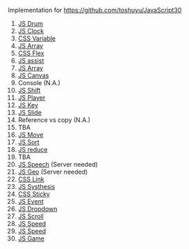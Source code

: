 Implementation for https://github.com/toshuyu/JavaScript30

1. [JS Drum](https://toshuyu.github.io/js30/001-js-drum/)
2. [JS Clock](https://toshuyu.github.io/js30/002-js-clock/)
3. [CSS Variable](https://toshuyu.github.io/js30/003-css-var/)
4. [JS Array](https://toshuyu.github.io/js30/004-js-array/)
5. [CSS Flex](https://toshuyu.github.io/js30/005-css-flex/)
6. [JS assist](https://toshuyu.github.io/js30/006-js-assist/)
7. [JS Array](https://toshuyu.github.io/js30/007-js-array/)
8. [JS Canvas](https://toshuyu.github.io/js30/008-js-canvas/)
9. Console (N.A.)
10. [JS Shift](https://toshuyu.github.io/js30/010-js-shift/)
11. [JS Player](https://toshuyu.github.io/js30/011-js-player/)
12. [JS Key](https://toshuyu.github.io/js30/012-js-key/)
13. [JS Slide](https://toshuyu.github.io/js30/013-js-slide/)
14. Reference vs copy (N.A.)
15. TBA
16. [JS Move](https://toshuyu.github.io/js30/016-js-move/)
17. [JS Sort](https://toshuyu.github.io/js30/017-js-sort/)
18. [JS reduce](https://toshuyu.github.io/js30/018-js-reduce/)
19. TBA
20. [JS Speech](https://toshuyu.github.io/js30/020-js-speech/) (Server needed)
21. [JS Geo](https://toshuyu.github.io/js30/021-js-geo/) (Server needed)
22. [CSS Link](https://toshuyu.github.io/js30/022-css-link/)
23. [JS Systhesis](https://toshuyu.github.io/js30/023-js-synthesis/)
24. [CSS Sticky](https://toshuyu.github.io/js30/024-css-nav/)
25. [JS Event](https://toshuyu.github.io/js30/025-js-event/)
26. [JS Dropdown](https://toshuyu.github.io/js30/026-js-dropdown/)
27. [JS Scroll](https://toshuyu.github.io/js30/027-js-scroll/)
28. [JS Speed](https://toshuyu.github.io/js30/028-js-speed/)
29. [JS Speed](https://toshuyu.github.io/js30/029-js-clock/)
30. [JS Game](https://toshuyu.github.io/js30/030-js-game/)
